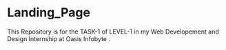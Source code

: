 # Landing_Page

This Repository is for the TASK-1 of LEVEL-1 in my Web Developement and Design Internship at Oasis Infobyte .
